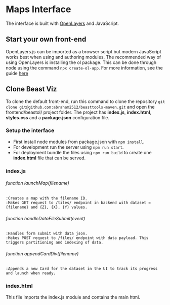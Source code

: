 # Maps Interface

The interface is built with [OpenLayers](https://openlayers.org) and JavaScript.  

## Start your own front-end
OpenLayers.js can be imported as a browser script but modern JavaScript works best when using and authoring modules. 
The recommended way of using OpenLayers is installing the ol package. This can be done through node using the command `npx create-ol-app`. 
For more information, see the guide [here](https://openlayers.org/en/latest/doc/tutorials/bundle.html)

## Clone Beast Viz 
To clone the default front-end, run this command to clone the repository
`git clone git@github.com:abraham2512/beasttools-maven.git` and open the frontend/beastol/ project folder.
The project has **index.js**, **index.html**, **styles.css** and a **package.json** configuration file.

### Setup the interface
- First install node modules from package.json with `npm install`. 
- For development run the server using `npm run start`.
- For deployment bundle the files using `npm run build` to create one **index.html** file that can be served.


### index.js

###### function launchMap(filename) 
    
    :Creates a map with the filename ID. 
    :Makes GET request to /tiles/ endpoint in backend with dataset = {filename} and {Z}, {X}, {Y} values.


###### function handleDataFileSubmit(event)
    :Handles form submit with data json.
    :Makes POST request to /files/ endpoint with data payload. This triggers partitioning and indexing of data.

###### function appendCardDiv(filename)
    :Appends a new Card for the dataset in the UI to track its progress and launch when ready.     


### index.html

This file imports the index.js module and contains the main html.